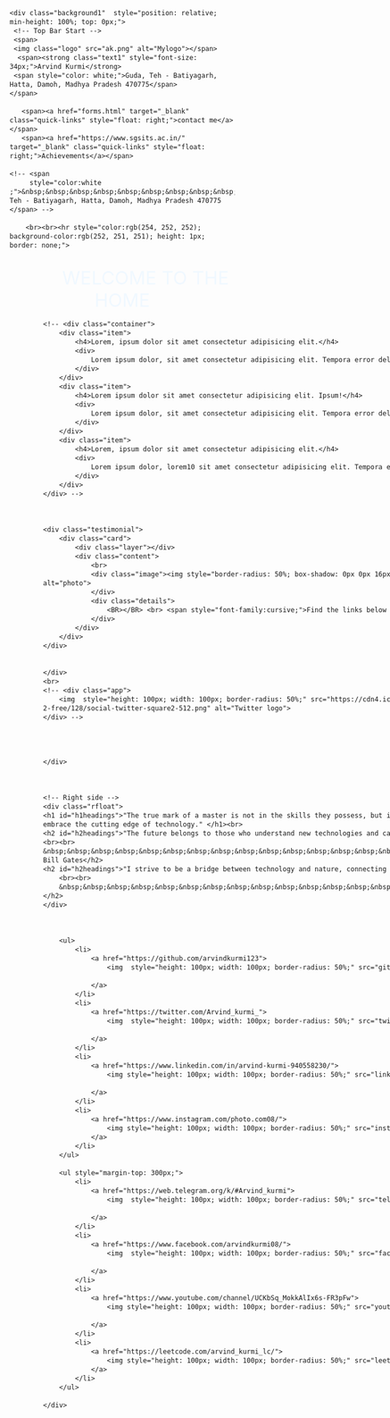 <!DOCTYPE html>
<html lang="en">
<head>
    <meta charset="UTF-8">
    <meta name="viewport" content="width=device-width, initial-scale=1.0">
    <link rel="icon" href="arvind.jpg">
    <title>Arvind kurmi sirvaiya</title>
    <!-- fonts -->
    <link rel="preconnect" href="https://fonts.googleapis.com">
    <link rel="preconnect" href="https://fonts.gstatic.com" crossorigin>
    <link href="https://fonts.googleapis.com/css2?family=Dancing+Script:wght@700&display=swap" rel="stylesheet">
    <link href="https://fonts.googleapis.com/css2?family=Aboreto&display=swap" rel="stylesheet">
    <!-- styles -->
    <style>
        * {
            margin: 0;
            padding: 0;
            box-sizing: border-box;
        }
        .logo {
            width: 10%;
            max-width: 100px;
            height: auto;
            border-radius: 50%;
            border-left-width: 68px;
            margin-left: 5%;
            padding: 10px;
        }

        .text1 {
            color: white;
            position: fixed;
            top: 0;
            left: 0;
            width: 100%;
            padding: 1rem;
            text-align: center;
        }
        .text2 {
            color: rgb(0, 0, 0);
            font-size: 2rem;
            padding: 2rem;
            padding-left: 5%;
            font-family: 'Aboreto', cursive;
        }

        .background1 {
            background-image: url(background.jpg);
            background-attachment: fixed;
            background-size: cover;
            background-repeat: no-repeat;
            height: 100vh;
        }
        

        #first_image {
            float: left;
            width: 49%;
            max-width: 500px;
        }

        #second_image {
            float: right;
            width: 49%;
            max-width: 500px;
        }

        .white_bg {
            background-color: white;
        }

        .new_container {
            max-width: 1465px;
            margin: 1rem auto;
            padding: 1rem;
            border: 3px solid rgb(62, 60, 60);
            border-radius: 7px;
            background-color: rgba(255, 252, 156, 0.26);
        }
        /* Default styles for all screen sizes */
        .quick-links {
          color: white;
          padding: 40px;
          font-size: 20px;
        }

        #h3headings {
          font-size: 40px;
          color: white;
          font-family: 'Aboreto', cursive;
        }

        #h2headings {
          font-size: 20px;
          color: rgb(255, 255, 255);
          font-style: oblique;
        }

        #h1headings {
          font-size: 20px;
          padding-top: 10px;
          padding-right: 30px;
          padding-bottom: 10px;
          color: rgb(255, 255, 0);
          font-style: initial;
        }

        .lfloat {
          padding-left: 60px;
          float: left;
        }

        .rfloat {
          padding-top: 80px;
          padding-left: 60px;
          float: right;
          width: 40%;
        }

        .image-sizing {
          box-sizing: border-box;
        }

        .image-sizing .container {
          display: flex;
          overflow-x: scroll;
          padding: 24px;
          width: 300px;
          scroll-snap-type: x mandatory;
          scroll-padding: 24px;
          border-radius: 8px;
          gap: 12px;
        }

        .image-sizing .container .item {
          flex: 0 0 100%;
          padding: 24px;
          border-radius: 8px;
          scroll-snap-align: start;
        }

        .middle-class {
          font-size: 35px;
          margin: 20px auto;
          width: 40%;
        }

        .welcome {
          text-align: center;
          font-size: 33px;
          color: aliceblue;
        }

        .testimonial {
          display: grid;
          grid-template-columns: repeat(auto-fit, minmax(350px, 1fr));
          grid-gap: 20px;
        }

        .testimonial .card {
          position: relative;
          margin: 0 auto;
          width: 350px;
          border-radius: 20%;
          padding: 20px;
          box-sizing: border-box;
          text-align: center;
          box-shadow: 0 20px 40px rgba(58, 58, 58, 0.5);
          overflow: hidden;
        }

        .testimonial .card .layer {
          position: absolute;
          top: calc(100% - 2px);
          left: 0;
          height: 100%;
          width: 100%;
          background: linear-gradient(#a7a7a7, #47585e, #4e4f4f);
          z-index: 1;
          transition: 1.5s;
        }

        .testimonial .card:hover .layer {
          top: 0;
        }

        .testimonial .card .content {
          position: relative;
          z-index: 2;
          font-family: fantasy;
          border-radius: 50%;
        }

        .testimonial .card .content p {
          font-size: 18px;
          line-height: 24px;
        }

        .testimonial .card .content .image {
          width: 128px;
          height: 128px;
          margin: 0 auto;
          border-radius: 50%;
          overflow: hidden;
          display: inline;
          border: 4px solid rgb(226, 253, 21);
          box-shadow: 0 10px 20px rgb(151, 162, 30);
        }

        .testimonial .card .content .details h2 {
          font-size: 18px;
          font-family: cursive;
          font-weight: bold;
          color: #0d2b39;
        }

        .testimonial .card .content .details span {
          color: #03a9f4;
          font-size: 20px;
          transition: 2s;
          color: rgb(243, 255, 183);
        }

        .testimonial .card:hover .content .details span {
          color: rgb(1, 221, 255);
          font-family: fantasy;
        }

        /* Styles for desktop */
        @media screen and (min-width: 768px) {
          ul {
            margin-top: 180px;
            padding: 0;
            display: flex;
            position: absolute;
            top: 50%;
            left: 50%;
            transform: translate(-50%, -50%);
            width: 100%;
          }

          ul li {
            list-style: none;
            margin: 0 15px;
          }

          ul li a {
            position: relative;
            display: block;
            width: 100px;
            height: 100px;
            background: #333;
            text-align: center;
            line-height: 100px;
            border-radius: 50%;
            font-size: 30px;
            color: #666;
            transition: .1s;
          }

          ul li a::before {
            content: '';
            position: absolute;
            top: 0;
            left: 0;
            width: 100%;
            height: 100%;
            border-radius: 50%;
            background: #ffffff;
            transition: .5s;
            transform: scale(.9);
            z-index: -1;
          }

          ul li a:hover::before {
            transform: scale(1.1);
            box-shadow: 0 0 35px #ffffff;
          }

          ul li a:hover {
            color: #f7f7f7;
            box-shadow: 0 0 5px #ffee10;
            text-shadow: 0 0 5px #ffee10;
          }
  </style>
  </head>
  
<body >
    <!-- first page start -->
    


    <div class="background1"  style="position: relative; min-height: 100%; top: 0px;">
     <!-- Top Bar Start -->
     <span>
     <img class="logo" src="ak.png" alt="Mylogo"></span>
      <span><strong class="text1" style="font-size: 34px;">Arvind Kurmi</strong>
     <span style="color: white;">Guda, Teh - Batiyagarh, Hatta, Damoh, Madhya Pradesh 470775</span>
    </span>

       <span><a href="forms.html" target="_blank" class="quick-links" style="float: right;">contact me</a></span>
       <span><a href="https://www.sgsits.ac.in/" target="_blank" class="quick-links" style="float: right;">Achievements</a></span>
    
    <!-- <span
         style="color:white ;">&nbsp;&nbsp;&nbsp;&nbsp;&nbsp;&nbsp;&nbsp;&nbsp;&nbsp;&nbsp;&nbsp;&nbsp;&nbsp;&nbsp;&nbsp;&nbsp;&nbsp;&nbsp;&nbsp;&nbsp;&nbsp;&nbsp;&nbsp;&nbsp;&nbsp;&nbsp;&nbsp;&nbsp;&nbsp;&nbsp;&nbsp;&nbsp;&nbsp;&nbsp;&nbsp;&nbsp;&nbsp;&nbsp;&nbsp;Guda, Teh - Batiyagarh, Hatta, Damoh, Madhya Pradesh 470775
    </span> -->

        <br><br><hr style="color:rgb(254, 252, 252); background-color:rgb(252, 251, 251); height: 1px; border: none;">

   <br>
    <!-- MIDDLE HEADING -->
    <div class="welcome">&nbsp&nbsp&nbsp&nbsp&nbsp&nbsp&nbsp&nbsp WELCOME TO THE HOME</div>
    <!-- Left side -->
    <div class="lfloat">
    <!-- <h3 id="h3headings">Welcome to the home!</h3> -->
    <div class="image-sizing">
    <!-- <img src="alexander2.jpg" alt="artist image" style="width: 542px;"> -->



    <!-- <div class="container">
        <div class="item">
            <h4>Lorem, ipsum dolor sit amet consectetur adipisicing elit.</h4>
            <div>
                Lorem ipsum dolor, sit amet consectetur adipisicing elit. Tempora error delectus harum accusantium in ducimus nesciunt.
            </div>
        </div>
        <div class="item">
            <h4>Lorem ipsum dolor sit amet consectetur adipisicing elit. Ipsum!</h4>
            <div>
                Lorem ipsum dolor, sit amet consectetur adipisicing elit. Tempora error delectus harum accusantium in ducimus nesciunt.
            </div>
        </div>
        <div class="item">
            <h4>Lorem, ipsum dolor sit amet consectetur adipisicing elit.</h4>
            <div>
                Lorem ipsum dolor, lorem10 sit amet consectetur adipisicing elit. Tempora error delectus harum accusantium in ducimus nesciunt.
            </div>
        </div>
    </div> -->



    <div class="testimonial">
        <div class="card">
            <div class="layer"></div>
            <div class="content">
                <br>
                <div class="image"><img style="border-radius: 50%; box-shadow: 0px 0px 16px white; height: 140px; width: 140px;" src="arvind.jpg" alt="photo">
                </div>
                <div class="details">
                    <BR></BR> <br> <span style="font-family:cursive;">Find the links below </span>
                </div>
            </div>
        </div>
    </div>

    
    </div>
    <br>
    <!-- <div class="app">
        <img  style="height: 100px; width: 100px; border-radius: 50%;" src="https://cdn4.iconfinder.com/data/icons/social-messaging-ui-color-shapes-2-free/128/social-twitter-square2-512.png" alt="Twitter logo">
    </div> -->
    
        
        

    </div>



    <!-- Right side -->
    <div class="rfloat">
    <h1 id="h1headings">"The true mark of a master is not in the skills they possess, but in their openness to acquire new ones. I am always eager to embrace the cutting edge of technology." </h1><br>
    <h2 id="h2headings">"The future belongs to those who understand new technologies and can harness them to create a better world."
    <br><br>
    &nbsp;&nbsp;&nbsp;&nbsp;&nbsp;&nbsp;&nbsp;&nbsp;&nbsp;&nbsp;&nbsp;&nbsp;&nbsp;&nbsp;&nbsp;&nbsp;&nbsp;&nbsp;&nbsp;&nbsp;&nbsp;&nbsp;&nbsp;&nbsp;- Bill Gates</h2>
    <h2 id="h2headings">"I strive to be a bridge between technology and nature, connecting the two for a harmonious future."
        <br><br>
        &nbsp;&nbsp;&nbsp;&nbsp;&nbsp;&nbsp;&nbsp;&nbsp;&nbsp;&nbsp;&nbsp;&nbsp;&nbsp;&nbsp;&nbsp;&nbsp; - Arvind Kurmi
    </h2>
    </div>

    

        <ul>
            <li>
                <a href="https://github.com/arvindkurmi123">
                    <img  style="height: 100px; width: 100px; border-radius: 50%;" src="git.png" alt="GitHub logo">

                </a>
            </li>
            <li>
                <a href="https://twitter.com/Arvind_kurmi_">
                    <img  style="height: 100px; width: 100px; border-radius: 50%;" src="twitter.jpg" alt="Twitter logo">
                    
                </a>
            </li>
            <li>
                <a href="https://www.linkedin.com/in/arvind-kurmi-940558230/">
                    <img style="height: 100px; width: 100px; border-radius: 50%;" src="linkedin.png" alt="LinkedIn logo">

                </a>
            </li>
            <li>
                <a href="https://www.instagram.com/photo.com08/">
                    <img style="height: 100px; width: 100px; border-radius: 50%;" src="instagram.png" alt="insta logo">
                </a>
            </li>
        </ul>

        <ul style="margin-top: 300px;">
            <li>
                <a href="https://web.telegram.org/k/#Arvind_kurmi">
                    <img  style="height: 100px; width: 100px; border-radius: 50%;" src="telegram.png" alt="GitHub logo">

                </a>
            </li>
            <li>
                <a href="https://www.facebook.com/arvindkurmi08/">
                    <img  style="height: 100px; width: 100px; border-radius: 50%;" src="facebook.png" alt="Twitter logo">
                    
                </a>
            </li>
            <li>
                <a href="https://www.youtube.com/channel/UCKbSq_MokkAlIx6s-FR3pFw">
                    <img style="height: 100px; width: 100px; border-radius: 50%;" src="youtube.png" alt="LinkedIn logo">

                </a>
            </li>
            <li>
                <a href="https://leetcode.com/arvind_kurmi_lc/">
                    <img style="height: 100px; width: 100px; border-radius: 50%;" src="leetcode2.png" alt="insta logo">
                </a>
            </li>
        </ul>

    </div>

<!-- first page end  -->

</body>
</html>
